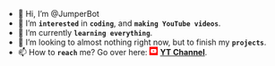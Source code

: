 - 👋 Hi, I’m @JumperBot
- 👀 I’m **`interested`** in **`coding`**, and **`making YouTube videos`**.
- 🌱 I’m currently **`learning everything`**.
- 💞️ I’m looking to almost nothing right now, but to finish my **`projects`**.
- 📫 How to **`reach`** me? Go over here: <img src="YT.png" height="15vh"></img> [**YT Channel**](https://www.youtube.com/channel/UCIs7keFavCFhRlpQsAygZZg/).

<!---
JumperBot/JumperBot is a ✨ special ✨ repository because its `README.md` (this file) appears on your GitHub profile.
You can click the Preview link to take a look at your changes.
--->
